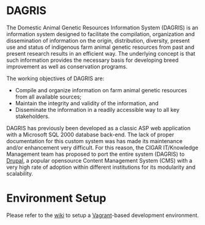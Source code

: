 # DAGRIS

The Domestic Animal Genetic Resources Information System (DAGRIS) is an information system designed to facilitate the compilation, organization and dissemination of information on the origin, distribution, diversity, present use and status of indigenous farm animal genetic resources from past and present research results in an efficient way. The underlying concept is that such information provides the necessary basis for developing breed improvement as well as conservation programs.

The working objectives of DAGRIS are:
* Compile and organize information on farm animal genetic resources from all available sources;
* Maintain the integrity and validity of the information, and
* Disseminate the information in a readily accessible way to all key stakeholders.

DAGRIS has previously been developed as a classic ASP web application with a Microsoft SQL 2000 database back-end. The lack of proper documentation for this custom system was has made its maintenance and/or enhancement very difficult. For this reason, the CIGAR IT/Knowledge Management team has proposed to port the entire system (DAGRIS) to [Drupal](http://drupal.org), a popular opensource Content Management System (CMS) with a very high rate of adoption within different institutions for its modularity and scalability.

# Environment Setup

Please refer to the [wiki](https://github.com/ilri/DAGRIS/wiki) to setup a [Vagrant](http://www.vagrantup.com/)-based development environment.